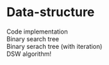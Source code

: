 # Data-structure
Code implementation  
Binary search tree  
Binary serach tree (with iteration)  
DSW algorithm!  
